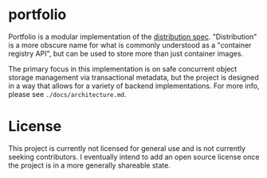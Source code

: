 # portfolio

Portfolio is a modular implementation of the [distribution
spec](https://github.com/opencontainers/distribution-spec/blob/main/spec.md).
"Distribution" is a more obscure name for what is commonly understood as a
"container registry API", but can be used to store more than just container
images.

The primary focus in this implementation is on safe concurrent object storage
management via transactional metadata, but the project is designed in a way
that allows for a variety of backend implementations. For more info, please see
`./docs/architecture.md`.

# License

This project is currently not licensed for general use and is not currently
seeking contributors. I eventually intend to add an open source license once
the project is in a more generally shareable state.
